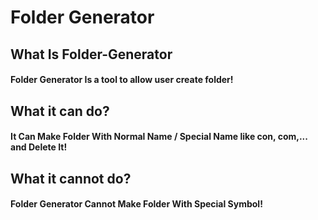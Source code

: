 # Folder Generator
## What Is Folder-Generator
#### Folder Generator Is a tool to allow user create folder!
## What it can do?
#### It Can Make Folder With Normal Name / Special Name like con, com,... and Delete It!
## What it cannot do?
#### Folder Generator Cannot Make Folder With Special Symbol!
